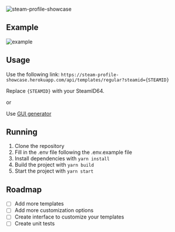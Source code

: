![steam-profile-showcase](https://socialify.git.ci/Dexus14/steam-profile-showcase/image?description=1&language=1&name=1&owner=1&pattern=Plus&theme=Light)

## Example
![example](https://steam-profile-showcase.herokuapp.com/api/templates/regular?steamid=76561198066343153)

## Usage
Use the following link: ```https://steam-profile-showcase.herokuapp.com/api/templates/regular?steamid={STEAMID}```

Replace ```{STEAMID}``` with your SteamID64.

or

Use [GUI generator](https://steam-profile-showcase.herokuapp.com)

## Running
1. Clone the repository
2. Fill in the .env file following the .env.example file
3. Install dependencies with ```yarn install```
4. Build the project with ```yarn build```
5. Start the project with ```yarn start```

## Roadmap
- [ ] Add more templates
- [ ] Add more customization options
- [ ] Create interface to customize your templates
- [ ] Create unit tests
